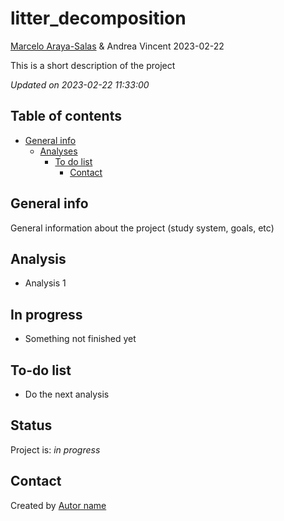 litter_decomposition
================
<a href="marceloarayasalas.weebly.com/">Marcelo Araya-Salas</a> & Andrea
Vincent
2023-02-22

<!-- Short Description  -->

This is a short description of the project

*Updated on 2023-02-22 11:33:00*

<!-- README.md is generated from README.Rmd. Please edit that file -->

## Table of contents

- [General info](#general-info)
  - [Analyses](#Analyses)
    - [To do list](#to-do-list)
      - [Contact](#contact)

## General info

General information about the project (study system, goals, etc)

## Analysis

- Analysis 1

## In progress

- Something not finished yet

## To-do list

- Do the next analysis

## Status

Project is: *in progress*

## Contact

Created by [Autor name](website_URL)
